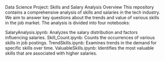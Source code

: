 Data Science Project: Skills and Salary Analysis
Overview
This repository contains a comprehensive analysis of skills and salaries in the tech industry. We aim to answer key questions about the trends and value of various skills in the job market. The analysis is divided into four notebooks:

SalaryAnalysis.ipynb: Analyzes the salary distribution and factors influencing salaries.
Skill_Count.ipynb: Counts the occurrences of various skills in job postings.
TrendSkills.ipynb: Examines trends in the demand for specific skills over time.
ValuableSkills.ipynb: Identifies the most valuable skills that are associated with higher salaries.

